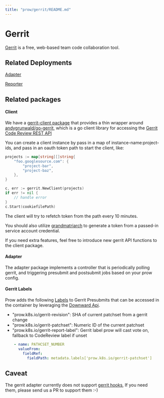 ```yaml
---
title: "prow/gerrit/README.md"
---
```


# Gerrit

[Gerrit] is a free, web-based team code collaboration tool.

## Related Deployments

[Adapter](https://github.com/kubernetes/test-infra/tree/master/prow/cmd/gerrit)

[Reporter](https://github.com/kubernetes/test-infra/tree/master/prow/cmd/crier) 

## Related packages

#### Client

We have a [gerrit-client package](https://github.com/kubernetes/test-infra/tree/master/prow/gerrit/client) that provides a thin wrapper around  
[andygrunwald/go-gerrit](https://github.com/andygrunwald/go-gerrit), which is a go client library
for accessing the [Gerrit Code Review REST API](https://gerrit-review.googlesource.com/Documentation/rest-api.html)

You can create a client instance by pass in a map of instance-name:project-ids, and pass in an oauth token path to
start the client, like:

```go
projects := map[string][]string{
	"foo.googlesource.com": {
		"project-bar",
		"project-baz",
	},
}

c, err := gerrit.NewClient(projects)
if err != nil {
	// handle error
}
c.Start(cookiefilePath)
```

The client will try to refetch token from the path every 10 minutes.

You should also utilize [grandmatriarch] to generate a token from a
passed-in service account credential.

If you need extra features, feel free to introduce new gerrit API functions to the client package.


#### Adapter

The adapter package implements a controller that is periodically polling gerrit, and triggering
presubmit and postsubmit jobs based on your prow config.

#### Gerrit Labels

Prow adds the following [Labels] to Gerrit Presubmits that can be accessed in the container by leveraging the [Downward Api].
- "prow.k8s.io/gerrit-revision": SHA of current patchset from a gerrit change
- "prow.k8s.io/gerrit-patchset": Numeric ID of the current patchset
- "prow.k8s.io/gerrit-report-label": Gerrit label prow will cast vote on, fallback to CodeReview label if unset
```yaml
    - name: PATHCSET_NUMBER
      valueFrom:
        fieldRef:
          fieldPath: metadata.labels['prow.k8s.io/gerrit-patchset']
```

## Caveat

The gerrit adapter currently does not support [gerrit hooks](https://gerrit-review.googlesource.com/Documentation/config-hooks.html),
If you need them, please send us a PR to support them :-)


[Gerrit]: https://www.gerritcodereview.com/
[Prow]: https://github.com/kubernetes/test-infra/tree/master/prow/README.md
[grandmatriarch]: https://github.com/kubernetes/test-infra/tree/master/prow/cmd/grandmatriarch
[crier]: https://github.com/kubernetes/test-infra/tree/master/prow/crier
[Labels]: https://github.com/kubernetes/test-infra/tree/master/prow/gerrit/client/client.go
[Downward Api]: https://kubernetes.io/docs/tasks/inject-data-application/environment-variable-expose-pod-information/
